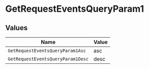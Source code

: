 # GetRequestEventsQueryParam1


## Values

| Name                              | Value                             |
| --------------------------------- | --------------------------------- |
| `GetRequestEventsQueryParam1Asc`  | asc                               |
| `GetRequestEventsQueryParam1Desc` | desc                              |